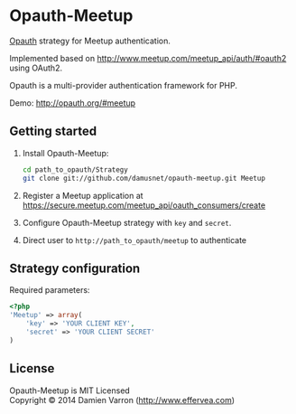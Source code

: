 Opauth-Meetup
=============
[Opauth][1] strategy for Meetup authentication.

Implemented based on http://www.meetup.com/meetup_api/auth/#oauth2 using OAuth2.

Opauth is a multi-provider authentication framework for PHP.

Demo: http://opauth.org/#meetup

Getting started
----------------
1. Install Opauth-Meetup:
   ```bash
   cd path_to_opauth/Strategy
   git clone git://github.com/damusnet/opauth-meetup.git Meetup
   ```

2. Register a Meetup application at https://secure.meetup.com/meetup_api/oauth_consumers/create
   
3. Configure Opauth-Meetup strategy with `key` and `secret`.

4. Direct user to `http://path_to_opauth/meetup` to authenticate


Strategy configuration
----------------------

Required parameters:

```php
<?php
'Meetup' => array(
	'key' => 'YOUR CLIENT KEY',
	'secret' => 'YOUR CLIENT SECRET'
)
```

License
---------
Opauth-Meetup is MIT Licensed  
Copyright © 2014 Damien Varron (http://www.effervea.com)

[1]: https://github.com/opauth/opauth